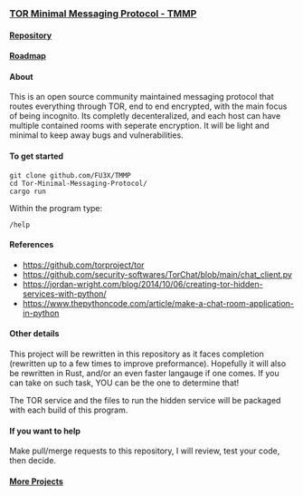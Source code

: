 ### [TOR Minimal Messaging Protocol - TMMP](https://fu3x.github.io/Tor-Minimal-Messaging-Protocol)

#### [Repository](https://github.com/FU3X/TMMP)
#### [Roadmap](https://github.com/users/FU3X/projects/2)

#### About
This is an open source community maintained messaging protocol that routes everything through TOR, end to end encrypted, with the main focus of being incognito. Its completly decenteralized, and each host can have multiple contained rooms with seperate encryption. It will be light and minimal to keep away bugs and vulnerabilities.

#### To get started
```
git clone github.com/FU3X/TMMP
cd Tor-Minimal-Messaging-Protocol/
cargo run
```

Within the program type:
```
/help
```

#### References
- https://github.com/torproject/tor
- https://github.com/security-softwares/TorChat/blob/main/chat_client.py
- https://jordan-wright.com/blog/2014/10/06/creating-tor-hidden-services-with-python/
- https://www.thepythoncode.com/article/make-a-chat-room-application-in-python

#### Other details
This project will be rewritten in this repository as it faces completion (rewritten up to a few times to improve preformance). Hopefully it will also be rewritten in Rust, and/or an even faster langauge if one comes. If you can take on such task, YOU can be the one to determine that!

The TOR service and the files to run the hidden service will be packaged with each build of this program.

#### If you want to help
Make pull/merge requests to this repository, I will review, test your code, then decide.

#### [More Projects](https://fu3x.github.io)
